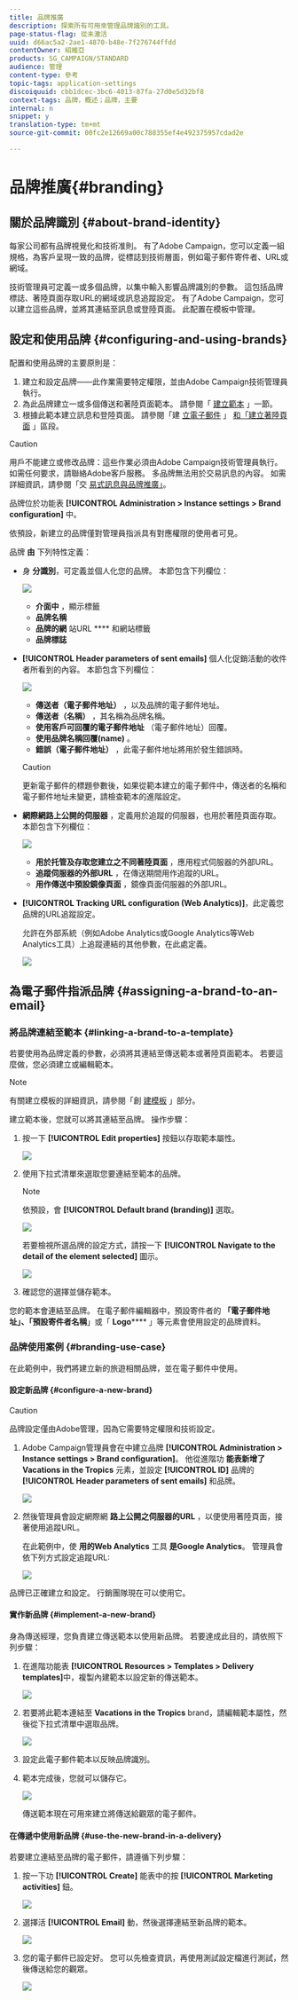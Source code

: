 ```yaml
---
title: 品牌推廣
description: 探索所有可用來管理品牌識別的工具。
page-status-flag: 從未激活
uuid: d66ac5a2-2ae1-4870-b48e-7f276744ffdd
contentOwner: 紹維亞
products: SG_CAMPAIGN/STANDARD
audience: 管理
content-type: 參考
topic-tags: application-settings
discoiquuid: cbb1dcec-3bc6-4013-87fa-27d0e5d32bf8
context-tags: 品牌，概述；品牌，主要
internal: n
snippet: y
translation-type: tm+mt
source-git-commit: 00fc2e12669a00c788355ef4e492375957cdad2e

---
```



# 品牌推廣{#branding}

## 關於品牌識別 {#about-brand-identity}

每家公司都有品牌視覺化和技術准則。 有了Adobe Campaign，您可以定義一組規格，為客戶呈現一致的品牌，從標誌到技術層面，例如電子郵件寄件者、URL或網域。

技術管理員可定義一或多個品牌，以集中輸入影響品牌識別的參數。 這包括品牌標誌、著陸頁面存取URL的網域或訊息追蹤設定。 有了Adobe Campaign，您可以建立這些品牌，並將其連結至訊息或登陸頁面。 此配置在模板中管理。

## 設定和使用品牌 {#configuring-and-using-brands}

配置和使用品牌的主要原則是：

1. 建立和設定品牌——此作業需要特定權限，並由Adobe Campaign技術管理員執行。
1. 為此品牌建立一或多個傳送和著陸頁面範本。 請參閱「 [建立範本](../../start/using/about-templates.md) 」一節。
1. 根據此範本建立訊息和登陸頁面。 請參閱「建 [立電子郵件](../../channels/using/creating-an-email.md) 」 [和「建立著陸頁面](../../channels/using/designing-a-landing-page.md) 」區段。

>[!CAUTION]
>
>用戶不能建立或修改品牌：這些作業必須由Adobe Campaign技術管理員執行。 如需任何要求，請聯絡Adobe客戶服務。 多品牌無法用於交易訊息的內容。 如需詳細資訊，請參閱「交 [易式訊息與品牌推廣」](../../channels/using/about-transactional-messaging.md#permissions-and-branding)。

品牌位於功能表 **[!UICONTROL Administration > Instance settings > Brand configuration]** 中。

依預設，新建立的品牌僅對管理員指派具有對應權限的使用者可見。

品牌 **由** 下列特性定義：

* 身 **分識別**，可定義並個人化您的品牌。 本節包含下列欄位：

   ![](assets/branding_01.png)

   * **介面中** ，顯示標籤
   * **品牌名稱**
   * **品牌的網** 站URL **** 和網站標籤
   * **品牌標誌**

* **[!UICONTROL Header parameters of sent emails]** 個人化促銷活動的收件者所看到的內容。 本節包含下列欄位：

   ![](assets/branding_04_header.png)

   * **傳送者（電子郵件地址）** ，以及品牌的電子郵件地址。
   * **傳送者（名稱）** ，其名稱為品牌名稱。
   * **使用客戶可回覆的電子郵件地址** （電子郵件地址）回覆。
   * **使用品牌名稱回覆(name)** 。
   * **錯誤（電子郵件地址）** ，此電子郵件地址將用於發生錯誤時。
   >[!CAUTION]
   >
   >更新電子郵件的標題參數後，如果從範本建立的電子郵件中，傳送者的名稱和電子郵件地址未變更，請檢查範本的進階設定。

* **網際網路上公開的伺服器** ，定義用於追蹤的伺服器，也用於著陸頁面存取。 本節包含下列欄位：

   ![](assets/configure_branding_04.png)

   * **用於托管及存取您建立之不同著陸頁面** ，應用程式伺服器的外部URL。
   * **追蹤伺服器的外部URL** ，在傳送期間用作追蹤的URL。
   * **用作傳送中預設鏡像頁面** ，鏡像頁面伺服器的外部URL。

* **[!UICONTROL Tracking URL configuration (Web Analytics)]**，此定義您品牌的URL追蹤設定。

   允許在外部系統（例如Adobe Analytics或Google Analytics等Web Analytics工具）上追蹤連結的其他參數，在此處定義。

   ![](assets/branding_05.png)

## 為電子郵件指派品牌 {#assigning-a-brand-to-an-email}

### 將品牌連結至範本 {#linking-a-brand-to-a-template}

若要使用為品牌定義的參數，必須將其連結至傳送範本或著陸頁面範本。 若要這麼做，您必須建立或編輯範本。

>[!NOTE]
>
>有關建立模板的詳細資訊，請參閱「創 [建模板](../../start/using/about-templates.md) 」部分。

建立範本後，您就可以將其連結至品牌。 操作步驟：

1. 按一下 **[!UICONTROL Edit properties]** 按鈕以存取範本屬性。

   ![](assets/branding_04.png)

1. 使用下拉式清單來選取您要連結至範本的品牌。

   >[!NOTE]
   >
   >依預設，會 **[!UICONTROL Default brand (branding)]** 選取。

   ![](assets/branding_05.png)

   若要檢視所選品牌的設定方式，請按一下 **[!UICONTROL Navigate to the detail of the element selected]** 圖示。

   ![](assets/branding_06.png)

1. 確認您的選擇並儲存範本。

您的範本會連結至品牌。 在電子郵件編輯器中，預設寄件者的 **「電子郵件地址」、「預設寄件者名稱**」或「 **Logo****** 」等元素會使用設定的品牌資料。

### 品牌使用案例 {#branding-use-case}

在此範例中，我們將建立新的旅遊相關品牌，並在電子郵件中使用。

#### 設定新品牌 {#configure-a-new-brand}

>[!CAUTION]
>
>品牌設定僅由Adobe管理，因為它需要特定權限和技術設定。

1. Adobe Campaign管理員會在中建立品牌 **[!UICONTROL Administration > Instance settings > Brand configuration]**。 他從進階功 **能表新增了Vacations in the Tropics** 元素，並設定 **[!UICONTROL ID]** 品牌的 **[!UICONTROL Header parameters of sent emails]** 和品牌。

   ![](assets/branding_07.png)

1. 然後管理員會設定網際網 **路上公開之伺服器的URL** ，以便使用著陸頁面，接著使用追蹤URL。

   在此範例中，使 **用的Web Analytics** 工具 **是Google Analytics**。 管理員會依下列方式設定追蹤URL:

   ![](assets/branding_12.png)

品牌已正確建立和設定。 行銷團隊現在可以使用它。

#### 實作新品牌 {#implement-a-new-brand}

身為傳送經理，您負責建立傳送範本以使用新品牌。 若要達成此目的，請依照下列步驟：

1. 在進階功能表 **[!UICONTROL Resources > Templates > Delivery templates]**&#x200B;中，複製內建範本以設定新的傳送範本。

   ![](assets/branding_08.png)

1. 若要將此範本連結至 **Vacations in the Tropics** brand，請編輯範本屬性，然後從下拉式清單中選取品牌。

   ![](assets/branding_09.png)

1. 設定此電子郵件範本以反映品牌識別。
1. 範本完成後，您就可以儲存它。

   ![](assets/branding_10.png)

   傳送範本現在可用來建立將傳送給觀眾的電子郵件。

#### 在傳遞中使用新品牌 {#use-the-new-brand-in-a-delivery}

若要建立連結至品牌的電子郵件，請遵循下列步驟：

1. 按一下功 **[!UICONTROL Create]** 能表中的按 **[!UICONTROL Marketing activities]** 鈕。

   ![](assets/branding_14.png)

1. 選擇活 **[!UICONTROL Email]** 動，然後選擇連結至新品牌的範本。

   ![](assets/branding_15.png)

1. 您的電子郵件已設定好。 您可以先檢查資訊，再使用測試設定檔進行測試，然後傳送給您的觀眾。

   ![](assets/branding_16.png)

